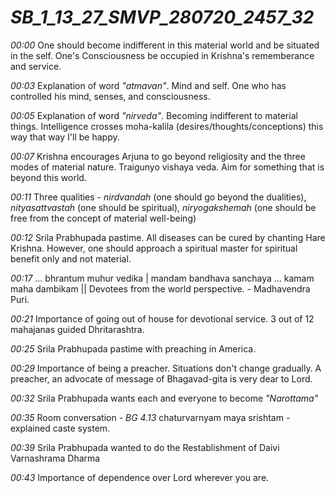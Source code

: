 # *SB_1_13_27_SMVP_280720_2457_32*

*00:00* One should become indifferent in this material world and be situated in the self. One's Consciousness be occupied in Krishna's rememberance and service. 

*00:03* Explanation of word *"atmavan"*. Mind and self. One who has controlled his mind, senses, and consciousness.

*00:05* Explanation of word *"nirveda"*. Becoming indifferent to material things. Intelligence crosses moha-kalila (desires/thoughts/conceptions) this way that way I'll be happy.

*00:07* Krishna encourages Arjuna to go beyond religiosity and the three modes of material nature. Traigunyo vishaya veda. Aim for something that is beyond this world.

*00:11* Three qualities - *nirdvandah* (one should go beyond the dualities), *nityasattvastah* (one should be spiritual), *niryogakshemah* (one should be free from the concept of material well-being)

*00:12* Srila Prabhupada pastime. All diseases can be cured by chanting Hare Krishna. However, one should approach a spiritual master for spiritual benefit only and not material.

*00:17* ... bhrantum muhur vedika | mandam bandhava sanchaya ... kamam maha dambikam || Devotees from the world perspective. - Madhavendra Puri.

*00:21* Importance of going out of house for devotional service. 3 out of 12 mahajanas guided Dhritarashtra.

*00:25* Srila Prabhupada pastime with preaching in America.

*00:29* Importance of being a preacher. Situations don't change gradually. A preacher, an advocate of message of Bhagavad-gita is very dear to Lord.

*00:32* Srila Prabhupada wants each and everyone to become *"Narottama"*

*00:35* Room conversation - *BG 4.13* chaturvarnyam maya srishtam - explained caste system.

*00:39* Srila Prabhupada wanted to do the Restablishment of Daivi Varnashrama Dharma

*00:43* Importance of dependence over Lord wherever you are.
  
